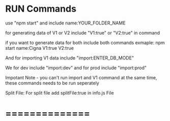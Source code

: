 # RUN Commands

use "npm start" and include name:YOUR_FOLDER_NAME

for generating data of V1 or V2
include "V1:true" or "V2:true" in command

if you want to generate data for both include both commands
exmaple: npm start name:Cigna V1:true V2:true

And for importing V1 data include "import:ENTER_DB_MODE"

We for dev include "import:dev"
and for prod include "import:prod"

Impotant Note - you can't run import and V1 command at the same time, these commands needs to be run seperately

Split File:
For split file add splitFile:true in info.js File
# ==============
